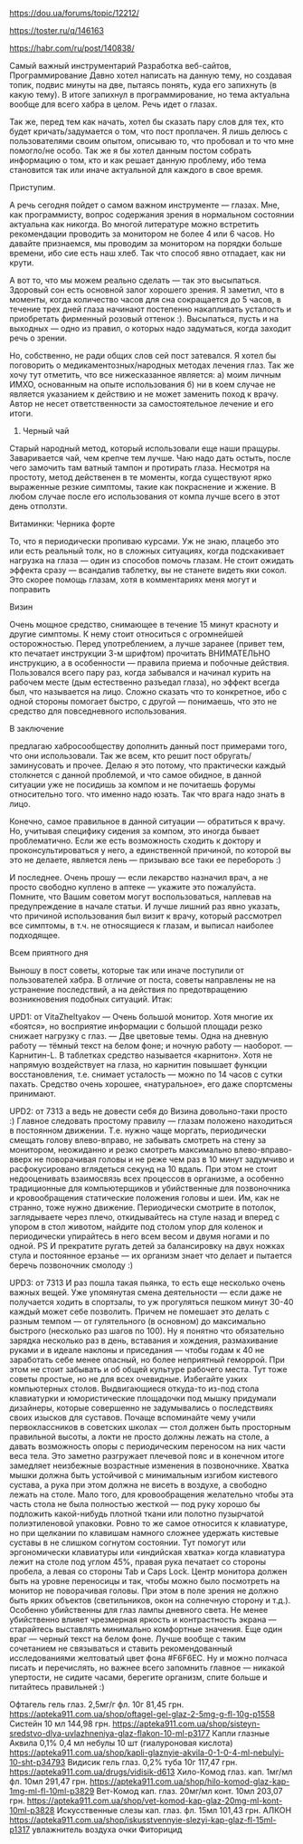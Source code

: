 https://dou.ua/forums/topic/12212/

https://toster.ru/q/146163

https://habr.com/ru/post/140838/

Самый важный инструментарий
Разработка веб-сайтов,
Программирование
Давно хотел написать на данную тему, но создавая топик, подвис минуты на две, пытаясь понять, куда его запихнуть (в какую тему). В итоге запихнул в программирование, но тема актуальна вообще для всего хабра в целом. Речь идет о глазах.

Так же, перед тем как начать, хотел бы сказать пару слов для тех, кто будет кричать/задумается о том, что пост проплачен. Я лишь делюсь с пользователями своим опытом, описываю то, что пробовал и то что мне помогло/не особо. Так же я бы хотел данным постом собрать информацию о том, кто и как решает данную проблему, ибо тема становится так или иначе актуальной для каждого в свое время.

Приступим.

А речь сегодня пойдет о самом важном инструменте — глазах. Мне, как программисту, вопрос содержания зрения в нормальном состоянии актуальна как никогда. Во многой литературе можно встретить рекомендации проводить за монитором не более 4 или 6 часов. Но давайте признаемся, мы проводим за монитором на порядки больше времени, ибо сие есть наш хлеб. Так что способ явно отпадает, как ни крути.

А вот то, что мы можем реально сделать — так это высыпаться. Здоровый сон есть основной залог хорошего зрения. Я заметил, что в моменты, когда количество часов для сна сокращается до 5 часов, в течение трех дней глаза начинают постепенно накапливать усталость и приобретать фирменный розовый оттенок :). Высыпаться, пусть и на выходных — одно из правил, о которых надо задуматься, когда заходит речь о зрении.

Но, собственно, не ради общих слов сей пост затевался. Я хотел бы поговорить о медикаментозных/народных методах лечения глаз. Так же хочу тут отметить, что все нижесказанное является:
а) моим личным ИМХО, основанным на опыте использования
б) ни в коем случае не является указанием к действию и не может заменить поход к врачу. Автор не несет ответственности за самостоятельное лечение и его итоги.

1. Черный чай

Старый народный метод, который использовали еще наши пращуры. Заваривается чай, чем крепче тем лучше. Чаю надо дать остыть, после чего замочить там ватный тампон и протирать глаза. Несмотря на простоту, метод действенен в те моменты, когда существуют ярко выраженные резкие симптомы, такие как покраснение и жжение. В любом случае после его использования от компа лучше всего в этот день отползти.

Витаминки: Черника форте

То, что я периодически пропиваю курсами. Уж не знаю, плацебо это или есть реальный толк, но в сложных ситуациях, когда подскакивает нагрузка на глаза — один из способов помочь глазам. Не стоит ожидать эффекта сразу — всандалив таблетку, вы не станете видеть яки сокол. Это скорее помощь глазам, хотя в комментариях меня могут и поправить

Визин

Очень мощное средство, снимающее в течение 15 минут красноту и другие симптомы. К нему стоит относиться с огромнейшей осторожностью. Перед употреблением, а лучше заранее (привет тем, кто печатает инструкции 3-м шрифтом) прочитать ВНИМАТЕЛЬНО инструкцию, а в особенности — правила приема и побочные действия. Пользовался всего пару раз, когда забывался и начинал курить на рабочем месте (дым естественно разъедал глаза), но эффект всегда был, что называется на лицо. Сложно сказать что то конкретное, ибо с одной стороны помогает быстро, с другой — понимаешь, что это не средство для повседневного использования.

В заключение

предлагаю хабросообществу дополнить данный пост примерами того, что они использовали. Так же всем, кто решит пост обругать/заминусовать и прочее. Делаю я это потому, что практически каждый столкнется с данной проблемой, и что самое обидное, в данной ситуации уже не посидишь за компом и не почитаешь форумы относительно того. что именно надо юзать. Так что врага надо знать в лицо.

Конечно, самое правильное в данной ситуации — обратиться к врачу. Но, учитывая специфику сидения за компом, это иногда бывает проблематично. Если же есть возможность сходить к доктору и проконсультироваться у него, а единственной причиной, по которой вы это не делаете, является лень — призываю все таки ее перебороть :)

И последнее. Очень прошу — если лекарство назначил врач, а не просто свободно куплено в аптеке — укажите это пожалуйста. Помните, что Вашим советом могут воспользоваться, наплевав на предупреждение в начале статьи. И лучше лишний раз явно указать, что причиной использования был визит к врачу, который рассмотрел все симптомы, в т.ч. не относящиеся к глазам, и выписал наиболее подходящее.

Всем приятного дня

Выношу в пост советы, которые так или иначе поступили от пользователей хабра. В отличие от поста, советы направлены не на устранение последствий, а на действия по предотвращению возникновения подобных ситуаций. Итак:

UPD1: от VitaZheltyakov
— Очень большой монитор. Хотя многие их «боятся», но восприятие информации с большой площади резко снижает нагрузку с глаз.
— Две цветовые темы. Одна на дневную работу — тёмный текст на белом фоне; и ночную работу — наоборот.
— Карнитин-L. В таблетках средство называется «карнитон». Хотя не напрямую воздействует на глаза, но карнитин повышает функции восстановления, т.е. снимает усталость — можно по 14 часов с сутки пахать. Средство очень хорошее, «натуральное», его даже спортсмены принимают.

UPD2: от 7313
а ведь не довести себя до Визина довольно-таки просто :) Главное следовать простому правилу — глазам положено находиться в постоянном движении. Т.е. нужно чаще моргать, периодически смещать голову влево-вправо, не забывать смотреть на стену за монитором, неожиданно и резко смотреть максимально влево-вправо-вверх не поворачивая головы и не реже чем раз в 10 минут задумчиво и расфокусировано вглядеться секунд на 10 вдаль. При этом не стоит недооценивать взаимосвязь всех процессов в организме, а особенно традиционные для компьютерщиков и убийственные для позвоночника и кровообращения статические положения головы и шеи. Им, как не странно, тоже нужно движение. Периодически смотрите в потолок, заглядываете через плечо, откидывайтесь на стуле назад и вперед с упором в стол животом, найдите под столом упор для коленок и периодически упирайтесь в него всем весом и двумя ногами и по одной.
PS И прекратите ругать детей за балансировку на двух ножках стула и постоянное ерзанье — их организм знает что делает и пытается беречь позвоночник смолоду :)

UPD3: от 7313
И раз пошла такая пьянка, то есть еще несколько очень важных вещей. Уже упомянутая смена деятельности — если даже не получается ходить в спортзалы, то уж прогуляться пешком минут 30-40 каждый может себе позволить. Причем не помешает это делать с разным темпом — от гулятельного (в основном) до максимально быстрого (несколько раз шагов по 100). Ну я понятно что обязательно зарядка несколько раз в день, вставания и хождения, размахивание руками и в идеале наклоны и приседания — чтобы годам к 40 не заработать себе менее опасный, но более неприятный геморрой.
При этом не стоит забывать и об общей культуре рабочего места. Тут тоже советы простые, но не для всех очевидные. Избегайте узких компьютерных столов. Выдвигающиеся откуда-то из-под стола клавиатурки и юмористические площадочки под мышку придумали дизайнеры, которые совершенно не задумывались о последствиях своих изысков для суставов. Почаще вспоминайте чему учили первоклассников в советских школах — стол должен быть просторным правильной высоты, а локти не просто должны лежать на столе, а давать возможность опоры с периодическим переносом на них части веса тела. Это заметно разгружает плечевой пояс и в конечном итоге замедляет неизбежные возрастные изменения в позвоночнике. Хватка мышки должна быть устойчивой с минимальным изгибом кистевого сустава, а рука при этом должна не висеть в воздухе, а свободно лежать на столе. Мало того, для кровообращения желательно чтобы эта часть стола не была полностью жесткой — под руку хорошо бы подложить какой-нибудь плотной ткани или полотно пузырчатой полиэтиленовой упаковки. Ровно то же самое относится к клавиатуре, но при щелкании по клавишам намного сложнее удержать кистевые суставы в не слишком согнутом состоянии. Тут помогут или эргономически клавиатуры или «индийская хватка» когда клавиатура лежит на столе под углом 45%, правая рука печатает со стороны пробела, а левая со стороны Tab и Caps Lock. Центр монитора должен быть на уровне переносицы и так, чтобы можно было посмотреть на монитор не поворачивая головы. При этом в поле зрения не должно быть ярких объектов (светильников, окон на солнечную сторону и т.д.). Особенно убийственны для глаз лампы дневного света. Не менее убийственно влияет чрезмерная яркость и контрастность экрана — старайтесь выставлять минимально комфортные значения. Еще один враг — черный текст на белом фоне. Лучше вообще с таким сочетанием не связываться и ставить рекомендованный исследованиями желтоватый цвет фона #F6F6EС. Ну и можно полчаса писать и перечислять, но важнее всего запомнить главное — никакой упертости, не сидите часами, берегите организм, спите больше и питайтесь правильней :)

Офтагель гель глаз. 2,5мг/г фл. 10г 81,45 грн. https://apteka911.com.ua/shop/oftagel-gel-glaz-2-5mg-g-fl-10g-p1558
Систейн 10 мл 144,98 грн. https://apteka911.com.ua/shop/sisteyn-sredstvo-dlya-uvlazhneniya-glaz-flakon-10-ml-p3177
Капли глазные Аквила 0,1% 0,4 мл небулы 10 шт (гиалуроновая кислота) https://apteka911.com.ua/shop/kapli-glaznyie-akvila-0-1-0-4-ml-nebulyi-10-sht-p34793
Видисик гель глаз. 0,2% туба 10г 117,47 грн. https://apteka911.com.ua/drugs/vidisik-d613
Хило-Комод глаз. кап. 1мг/мл фл. 10мл 291,47 грн. https://apteka911.com.ua/shop/hilo-komod-glaz-kap-1mg-ml-fl-10ml-p3829
Вет-Комод кап. глаз. 20мг/мл конт. 10мл 203,07 грн. https://apteka911.com.ua/shop/vet-komod-kap-glaz-20mg-ml-kont-10ml-p3828
Искусственные слезы кап. глаз. фл. 15мл 101,43 грн. АЛКОН https://apteka911.com.ua/shop/iskusstvennyie-slezyi-kap-glaz-fl-15ml-p1317
увлажнитель воздуха
очки 
Фиторицид
